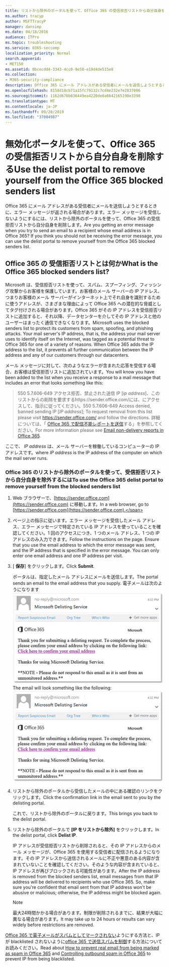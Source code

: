 ```yaml
---
title: リストから除外のポータルを使って、Office 365 の受信拒否リストから自分自身を削除する
ms.author: tracyp
author: MSFTTracyP
manager: dansimp
ms.date: 04/18/2016
audience: ITPro
ms.topic: troubleshooting
ms.service: O365-seccomp
localization_priority: Normal
search.appverid:
- MET150
ms.assetid: 0bcecdd4-3343-4cc0-9e58-e19d4de515e8
ms.collection:
- M365-security-compliance
description: Office 365 にメール アドレスがある受信者にメールを送信しようとするときに、エラー メッセージが返される場合があります。エラー メッセージを受信しないようにするには、リストから除外のポータルを使って、Office 365 の受信拒否リストから自分自身を削除します。
ms.openlocfilehash: 8158d18cb71a15fc79132c7cd4e232e7e2837806
ms.sourcegitcommit: 1162d676b036449ea4220de8a6642165190e3398
ms.translationtype: MT
ms.contentlocale: ja-JP
ms.lasthandoff: 09/20/2019
ms.locfileid: "37084987"
---
```

# <a name="use-the-delist-portal-to-remove-yourself-from-the-office-365-blocked-senders-list"></a><span data-ttu-id="bf2bd-104">無効化ポータルを使って、Office 365 の受信拒否リストから自分自身を削除する</span><span class="sxs-lookup"><span data-stu-id="bf2bd-104">Use the delist portal to remove yourself from the Office 365 blocked senders list</span></span>

<span data-ttu-id="bf2bd-p102">Office 365 にメール アドレスがある受信者にメールを送信しようとするときに、エラー メッセージが返される場合があります。エラー メッセージを受信しないようにするには、リストから除外のポータルを使って、Office 365 の受信拒否リストから自分自身を削除します。</span><span class="sxs-lookup"><span data-stu-id="bf2bd-p102">Are you getting an error message when you try to send an email to a recipient whose email address is in Office 365? If you think you should not be receiving the error message, you can use the delist portal to remove yourself from the Office 365 blocked senders list.</span></span>
  
## <a name="what-is-the-office-365-blocked-senders-list"></a><span data-ttu-id="bf2bd-107">Office 365 の 受信拒否リストとは何か</span><span class="sxs-lookup"><span data-stu-id="bf2bd-107">What is the Office 365 blocked senders list?</span></span>

<span data-ttu-id="bf2bd-p103">Microsoft は、受信拒否リストを使って、スパム、スプーフィング、フィッシング攻撃からお客様を保護しています。お客様のメール サーバーの IP アドレス、つまりお客様のメール サーバーがインターネット上でそれ自身を識別するために使うアドレスが、さまざまな理由によって Office 365 への潜在的な脅威としてタグ付けされる場合があります。Office 365 がその IP アドレスを受信拒否リストに追加すると、それ以降、データセンターを介してその IP アドレスと他のユーザーはまったく通信できなくなります。</span><span class="sxs-lookup"><span data-stu-id="bf2bd-p103">Microsoft uses the blocked senders list to protect its customers from spam, spoofing, and phishing attacks. Your mail server's IP address, that is, the address your mail server uses to identify itself on the Internet, was tagged as a potential threat to Office 365 for one of a variety of reasons. When Office 365 adds the IP address to the list, it prevents all further communication between the IP address and any of our customers through our datacenters.</span></span>
  
<span data-ttu-id="bf2bd-111">メール メッセージに対して、次のようなエラーが含まれた応答を受信する場合、お客様は受信拒否リストに追加されています。</span><span class="sxs-lookup"><span data-stu-id="bf2bd-111">You will know you have been added to the list when you receive a response to a mail message that includes an error that looks something like this:</span></span>
  
> <span data-ttu-id="bf2bd-112">550 5.7.606-649 アクセス拒否、禁止された送信 IP [_ip address_]、このリストからの削除を要求するhttps://sender.office.com/には、にアクセスして、指示に従ってください。</span><span class="sxs-lookup"><span data-stu-id="bf2bd-112">550 5.7.606-649 Access denied, banned sending IP [_IP address_]; To request removal from this list please visit https://sender.office.com/ and follow the directions.</span></span> <span data-ttu-id="bf2bd-113">詳細については、「 [Office 365 で配信不能レポートを送信](http://go.microsoft.com/fwlink/?LinkID=526653)する」を参照してください。</span><span class="sxs-lookup"><span data-stu-id="bf2bd-113">For more information please see [Email non-delivery reports in Office 365](http://go.microsoft.com/fwlink/?LinkID=526653).</span></span>
  
<span data-ttu-id="bf2bd-114">ここで、 _IP address_ は、メール サーバーを稼働しているコンピューターの IP アドレスです。</span><span class="sxs-lookup"><span data-stu-id="bf2bd-114">where  _IP address_ is the IP address of the computer on which the mail server runs.</span></span> 
  
### <a name="to-use-the-office-365-delist-portal-to-remove-yourself-from-the-blocked-senders-list"></a><span data-ttu-id="bf2bd-115">Office 365 のリストから除外のポータルを使って、受信拒否リストから自分自身を除外するには</span><span class="sxs-lookup"><span data-stu-id="bf2bd-115">To use the Office 365 delist portal to remove yourself from the blocked senders list</span></span>

1. <span data-ttu-id="bf2bd-116">Web ブラウザーで、[https://sender.office.com](https://sender.office.com) に移動します。</span><span class="sxs-lookup"><span data-stu-id="bf2bd-116">In a web browser, go to [https://sender.office.com](https://sender.office.com).</span></span>
    
2. <span data-ttu-id="bf2bd-p105">ページ上の指示に従います。エラー メッセージを受信したメール アドレス、エラー メッセージで特定されている IP アドレスを使っていることを確認してください。1 回のアクセスにつき、1 つのメール アドレス、1 つの IP アドレスのみ入力できます。</span><span class="sxs-lookup"><span data-stu-id="bf2bd-p105">Follow the instructions on the page. Ensure that you use the email address to which the error message was sent, and the IP address that is specified in the error message. You can only enter one email address and one IP address per visit.</span></span>
    
3. <span data-ttu-id="bf2bd-120">[ **保存**] をクリックします。</span><span class="sxs-lookup"><span data-stu-id="bf2bd-120">Click **Submit**.</span></span>
    
    <span data-ttu-id="bf2bd-121">ポータルは、指定したメール アドレスにメールを送信します。</span><span class="sxs-lookup"><span data-stu-id="bf2bd-121">The portal sends an email to the email address that you supply.</span></span> <span data-ttu-id="bf2bd-122">電子メールは次のようになります![。リストから除外ポータルを通じて要求を送信したときに受信された電子メールのスクリーンショット](../media/bf13e4f7-f68c-4e46-baa7-b6ab4cfc13f3.png)</span><span class="sxs-lookup"><span data-stu-id="bf2bd-122">The email will look something like the following: ![Screenshot of email received when you submit a request through the delist portal](../media/bf13e4f7-f68c-4e46-baa7-b6ab4cfc13f3.png)</span></span>
  
4. <span data-ttu-id="bf2bd-123">リストから除外のポータルから受信したメールの中にある確認のリンクをクリックします。</span><span class="sxs-lookup"><span data-stu-id="bf2bd-123">Click the confirmation link in the email sent to you by the delisting portal.</span></span>
    
    <span data-ttu-id="bf2bd-124">これで、リストから除外のポータルに戻ります。</span><span class="sxs-lookup"><span data-stu-id="bf2bd-124">This brings you back to the delist portal.</span></span>
    
5. <span data-ttu-id="bf2bd-125">リストから除外のポータルで **[IP をリストから除外]** をクリックします。</span><span class="sxs-lookup"><span data-stu-id="bf2bd-125">In the delist portal, click **Delist IP**.</span></span>
    
    <span data-ttu-id="bf2bd-p107">IP アドレスが受信拒否リストから削除されると、その IP アドレスからのメール メッセージが、Office 365 を使用する受信者に配信されるようになります。その IP アドレスから送信されるメールに不正や悪意のある内容が含まれていないことを確認してください。そのような内容が含まれていると、IP アドレスが再びブロックされる可能性があります。</span><span class="sxs-lookup"><span data-stu-id="bf2bd-p107">After the IP address is removed from the blocked senders list, email messages from that IP address will be delivered to recipients who use Office 365. So, make sure you're confident that email sent from that IP address won't be abusive or malicious; otherwise, the IP address might be blocked again.</span></span>
    
    > [!NOTE]
    > <span data-ttu-id="bf2bd-128">最大24時間かかる場合があります。制限が削除されるまでに、結果が大幅に異なる場合があります。</span><span class="sxs-lookup"><span data-stu-id="bf2bd-128">It may take up to 24 hours or results can vary widely before restrictions are removed.</span></span>
    
<span data-ttu-id="bf2bd-129">[Office 365 で電子メールがスパムとしてマークされない](../../compliance/prevent-email-from-being-marked-as-spam.md )ようにする方法と、IP が blacklisted されないように[office 365 で送信スパムを制御](outbound-spam-controls.md)する方法についてお読みください。</span><span class="sxs-lookup"><span data-stu-id="bf2bd-129">Read about [How to prevent real email from being marked as spam in Office 365](../../compliance/prevent-email-from-being-marked-as-spam.md ) and [Controlling outbound spam in Office 365](outbound-spam-controls.md) to prevent IP from being blacklisted.</span></span>
